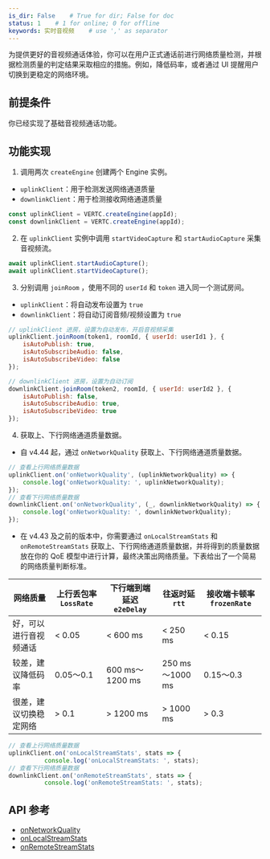 ```yaml
---
is_dir: False    # True for dir; False for doc
status: 1    # 1 for online; 0 for offline
keywords: 实时音视频    # use ',' as separator
---
```


为提供更好的音视频通话体验，你可以在用户正式通话前进行网络质量检测，并根据检测质量的判定结果采取相应的措施。例如，降低码率，或者通过 UI 提醒用户切换到更稳定的网络环境。

## 前提条件

你已经实现了基础音视频通话功能。

## 功能实现

1. 调用两次 `createEngine` 创建两个 Engine 实例。
- `uplinkClient`：用于检测发送网络通道质量
- `downlinkClient`：用于检测接收网络通道质量

```javascript
const uplinkClient = VERTC.createEngine(appId);
const downlinkClient = VERTC.createEngine(appId);
```

2. 在 `uplinkClient` 实例中调用 `startVideoCapture` 和 `startAudioCapture` 采集音视频流。

```javascript
await uplinkClient.startAudioCapture();
await uplinkClient.startVideoCapture();
```

3. 分别调用 `joinRoom` ，使用不同的 `userId` 和 `token` 进入同一个测试房间。
- `uplinkClient`：将自动发布设置为 `true`
- `downlinkClient`：将自动订阅音频/视频设置为 `true`

```javascript
// uplinkClient 进房，设置为自动发布，开启音视频采集
uplinkClient.joinRoom(token1, roomId, { userId: userId1 }, {
    isAutoPublish: true,
    isAutoSubscribeAudio: false,
    isAutoSubscribeVideo: false
});

// downlinkClient 进房，设置为自动订阅
downlinkClient.joinRoom(token2, roomId, { userId: userId2 }, {
    isAutoPublish: false,
    isAutoSubscribeAudio: true,
    isAutoSubscribeVideo: true
});
```

4. 获取上、下行网络通道质量数据。
- 自 v4.44 起，通过 `onNetworkQuality` 获取上、下行网络通道质量数据。

```javascript
// 查看上行网络质量数据
uplinkClient.on('onNetworkQuality', (uplinkNetworkQuality) => {
    console.log('onNetworkQuality: ', uplinkNetworkQuality);
});
// 查看下行网络质量数据
downlinkClient.on('onNetworkQuality', (_, downlinkNetworkQuality) => {
    console.log('onNetworkQuality: ', downlinkNetworkQuality);
});
```

- 在 v4.43 及之前的版本中，你需要通过 `onLocalStreamStats` 和 `onRemoteStreamStats` 获取上、下行网络通道质量数据，并将得到的质量数据放在你的 QoE 模型中进行计算，最终决策出网络质量。下表给出了一个简易的网络质量判断标准。
	
|网络质量 |上行丢包率 `LossRate` |下行端到端延迟 `e2eDelay`|往返时延 `rtt`|接收端卡顿率 `frozenRate` |
|---|---|---|---|---|
|好，可以进行音视频通话 |< 0.05 |< 600 ms |< 250 ms |< 0.15 |
|较差，建议降低码率 |0.05～0.1 |600 ms～1200 ms |250 ms～1000 ms |0.15～0.3 |
|很差，建议切换稳定网络 |\> 0.1 |\> 1200 ms |\> 1000 ms |\> 0.3 |

```javascript
// 查看上行网络质量数据
uplinkClient.on('onLocalStreamStats', stats => {
          console.log('onLocalStreamStats: ', stats);
// 查看下行网络质量数据
downlinkClient.on('onRemoteStreamStats', stats => {
          console.log('onRemoteStreamStats: ', stats);
```

## API 参考

- [onNetworkQuality](104479#engineevents-onnetworkquality)
- [onLocalStreamStats](104479#engineevents-onlocalstreamstats)
- [onRemoteStreamStats](104479#engineevents-onremotestreamstats)
